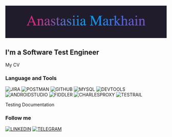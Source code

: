 [![Header](https://github.com/AnastasiiaMarkhain/AnastasiiaMarkhain/blob/main/assets/pic.gif)](https://www.linkedin.com/in/anastasia-markhain-852947102/)

## I'm a Software Test Engineer

My CV

### Language and Tools
![JIRA](https://img.shields.io/badge/-JIRA-090909?style=for-the-badge&logo=jira&logoColor=2584FF) 
![POSTMAN](https://img.shields.io/badge/-POSTMAN-090909?style=for-the-badge&logo=postman&logoColor=FF6C37)
![GITHUB](https://img.shields.io/badge/-GITHUB-090909?style=for-the-badge&logo=github&logoColor=161B28CC4D7)
![MYSQL](https://img.shields.io/badge/-MYSQL-090909?style=for-the-badge&logo=mysql&logoColor=02758F)
![DEVTOOLS](https://img.shields.io/badge/-DEVTOOLS-090909?style=for-the-badge&logo=googleChrome&logoColor=1B73E8)
![ANDROIDSTUDIO](https://img.shields.io/badge/-ANDROIDSTUDIO-090909?style=for-the-badge&logo=androidStudio&logoColor=3DDC84)
![FIDDLER](https://img.shields.io/badge/-FIDDLER-090909?style=for-the-badge)
![CHARLESPROXY](https://img.shields.io/badge/-CHARLESPROXY-090909?style=for-the-badge)
![TESTRAIL](https://img.shields.io/badge/-TESTRAIL-090909?style=for-the-badge)

Testing Documentation

### Follow me
[![LINKEDIN](https://img.shields.io/badge/-LINKEDIN-090909?style=for-the-badge&logo=linkedin&logoColor=0273B1)](https://www.linkedin.com/in/anastasia-markhain-852947102/)
[![TELEGRAM](https://img.shields.io/badge/-TELEGRAM-090909?style=for-the-badge&logo=telegram&logoColor=0273B1)](https://t.me/ana_mark)
